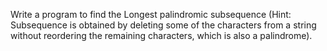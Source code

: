 Write a program to find the Longest palindromic subsequence (Hint: Subsequence is obtained by deleting some of the characters from a string without reordering the remaining characters, which is also a palindrome).